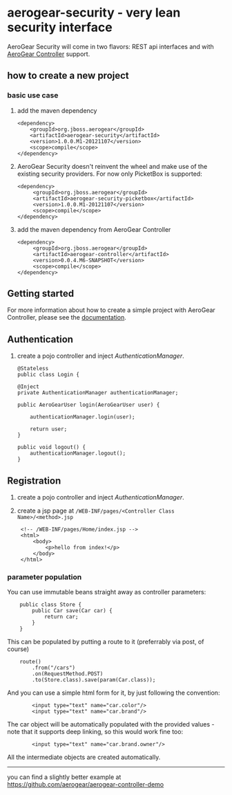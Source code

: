 # aerogear-security - very lean security interface

AeroGear Security will come in two flavors: REST api interfaces and with [AeroGear Controller](https://github.com/aerogear/aerogear-controller) support.

## how to create a new project

### basic use case

1. add the maven dependency

       <dependency>
           <groupId>org.jboss.aerogear</groupId>
           <artifactId>aerogear-security</artifactId>
           <version>1.0.0.M1-20121107</version>
           <scope>compile</scope>
       </dependency>
        
2. AeroGear Security doesn't reinvent the wheel and make use of the existing security providers. For now only PicketBox is supported:

       <dependency>
            <groupId>org.jboss.aerogear</groupId>
            <artifactId>aerogear-security-picketbox</artifactId>
            <version>1.0.0.M1-20121107</version>
            <scope>compile</scope>
       </dependency>


3. add the maven dependency from AeroGear Controller

       <dependency>
            <groupId>org.jboss.aerogear</groupId>
            <artifactId>aerogear-controller</artifactId>
            <version>0.0.4.M6-SNAPSHOT</version>
            <scope>compile</scope>
       </dependency>
       
## Getting started

For more information about how to create a simple project with AeroGear Controller, please see the [documentation](https://github.com/aerogear/aerogear-controller-demo). 

## Authentication 

1. create a pojo controller and inject *AuthenticationManager*.

       @Stateless
       public class Login {

       @Inject
       private AuthenticationManager authenticationManager;

       public AeroGearUser login(AeroGearUser user) {

           authenticationManager.login(user);

           return user;
       }

       public void logout() {
           authenticationManager.logout();
       }
       
## Registration

1. create a pojo controller and inject *AuthenticationManager*.

1. create a jsp page at `/WEB-INF/pages/<Controller Class Name>/<method>.jsp`

        <!-- /WEB-INF/pages/Home/index.jsp -->
        <html>
            <body>
                <p>hello from index!</p>
            </body>
        </html>
        
### parameter population

You can use immutable beans straight away as controller parameters:

        public class Store {
            public Car save(Car car) {
                return car;
            }
        }

This can be populated by putting a route to it (preferrably via post, of course)

        route()
            .from("/cars")
            .on(RequestMethod.POST)
            .to(Store.class).save(param(Car.class));


And you can use a simple html form for it, by just following the convention:

            <input type="text" name="car.color"/>
            <input type="text" name="car.brand"/>

The car object will be automatically populated with the provided values - note that it supports deep linking, so this would work fine too:

            <input type="text" name="car.brand.owner"/>

All the intermediate objects are created automatically.

---
you can find a slightly better example at <https://github.com/aerogear/aerogear-controller-demo> 